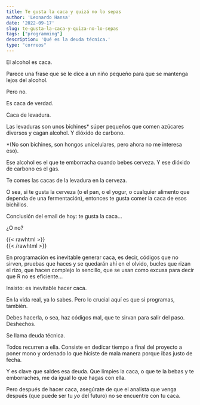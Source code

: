 ```yaml
---
title: Te gusta la caca y quizá no lo sepas
author: 'Leonardo Hansa'
date: '2022-09-17'
slug: te-gusta-la-caca-y-quiza-no-lo-sepas
tags: ["programming"]
description: 'Qué es la deuda técnica.'
type: "correos"
---
```



El alcohol es caca.

Parece una frase que se le dice a un niño pequeño para que se mantenga lejos del alcohol.

Pero no.

Es caca de verdad.

Caca de levadura.

Las levaduras son unos bichines* súper pequeños que comen azúcares diversos y cagan alcohol. Y dióxido de carbono.

*(No son bichines, son hongos unicelulares, pero ahora no me interesa eso).

Ese alcohol es el que te emborracha cuando bebes cerveza. Y ese dióxido de carbono es el gas.

Te comes las cacas de la levadura en la cerveza.

O sea, si te gusta la cerveza (o el pan, o el yogur, o cualquier alimento que dependa de una fermentación), entonces te gusta comer la caca de esos bichillos.

Conclusión del email de hoy: te gusta la caca...

¿O no?

{{< rawhtml >}}
</br>
{{< /rawhtml >}}


En programación es inevitable generar caca, es decir, códigos que no sirven, pruebas que haces y se quedarán ahí en el olvido, bucles que rizan el rizo, que hacen complejo lo sencillo, que se usan como excusa para decir que R no es eficiente...

Insisto: es inevitable hacer caca.

En la vida real, ya lo sabes. Pero lo crucial aquí es que si programas, también.

Debes hacerla, o sea, haz códigos mal, que te sirvan para salir del paso. Deshechos.

Se llama deuda técnica.

Todos recurren a ella. Consiste en dedicar tiempo a final del proyecto a poner mono y ordenado lo que hiciste de mala manera porque ibas justo de fecha.

Y es clave que saldes esa deuda. Que limpies la caca, o que te la bebas y te emborraches, me da igual lo que hagas con ella.

Pero después de hacer caca, asegúrate de que el analista que venga después (que puede ser tu _yo_ del futuro) no se encuentre con tu caca.
